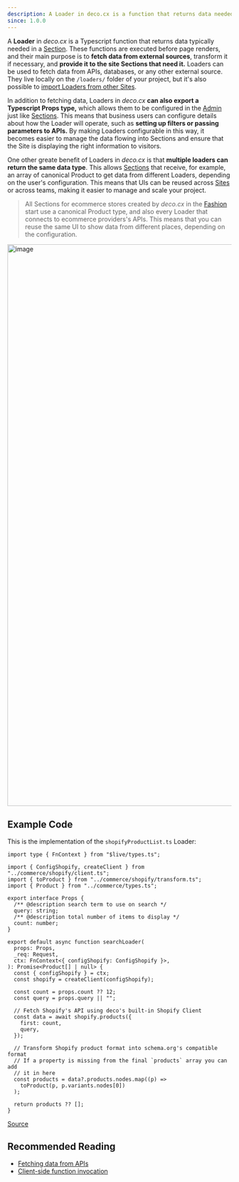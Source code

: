 ```yaml
---
description: A Loader in deco.cx is a function that returns data needed for a Site.
since: 1.0.0
---
```


A **Loader** in _deco.cx_ is a Typescript function that returns data typically
needed in a [Section](/docs/en/concepts/section). These functions are executed
before page renders, and their main purpose is to **fetch data from external
sources**, transform it if necessary, and **provide it to the site Sections that
need it.** Loaders can be used to fetch data from APIs, databases, or any other
external source. They live locally on the `/loaders/` folder of your project,
but it's also possible to
[import Loaders from other Sites](/docs/en/developing/importing-other-sites).

<!-- TODO: Update folder name after new engine -->

In addition to fetching data, Loaders in _deco.cx_ **can also export a
Typescript Props type,** which allows them to be configured in the
[Admin](https://deco.cx/admin) just like [Sections](/docs/en/concepts/section).
This means that business users can configure details about how the Loader will
operate, such as **setting up filters or passing parameters to APIs.** By making
Loaders configurable in this way, it becomes easier to manage the data flowing
into Sections and ensure that the Site is displaying the right information to
visitors.

One other greate benefit of Loaders in _deco.cx_ is that **multiple loaders can
return the same data type**. This allows [Sections](/docs/en/concepts/section)
that receive, for example, an array of canonical Product to get data from
different Loaders, depending on the user's configuration. This means that UIs
can be reused across [Sites](/docs/en/concepts/site) or across teams, making it
easier to manage and scale your project.

> All Sections for ecommerce stores created by _deco.cx_ in the
> [Fashion](https://github.com/deco-sites/fashion) start use a canonical Product
> type, and also every Loader that connects to ecommerce providers's APIs. This
> means that you can reuse the same UI to show data from different places,
> depending on the configuration.

<img width="1259" alt="image" src="https://user-images.githubusercontent.com/18706156/224897214-a45b2731-5799-4007-8084-a8a772ddf5d2.png">

## Example Code

This is the implementation of the `shopifyProductList.ts` Loader:

```tsx
import type { FnContext } from "$live/types.ts";

import { ConfigShopify, createClient } from "../commerce/shopify/client.ts";
import { toProduct } from "../commerce/shopify/transform.ts";
import { Product } from "../commerce/types.ts";

export interface Props {
  /** @description search term to use on search */
  query: string;
  /** @description total number of items to display */
  count: number;
}

export default async function searchLoader(
  props: Props,
  _req: Request,
  ctx: FnContext<{ configShopify: ConfigShopify }>,
): Promise<Product[] | null> {
  const { configShopify } = ctx;
  const shopify = createClient(configShopify);

  const count = props.count ?? 12;
  const query = props.query || "";

  // Fetch Shopify's API using deco's built-in Shopify Client
  const data = await shopify.products({
    first: count,
    query,
  });

  // Transform Shopify product format into schema.org's compatible format
  // If a property is missing from the final `products` array you can add
  // it in here
  const products = data?.products.nodes.map((p) =>
    toProduct(p, p.variants.nodes[0])
  );

  return products ?? [];
}
```

[Source](https://github.com/deco-sites/std/blob/bedf496b7a2a480c1a9dfae477fe34020daae821/functions/shopifyProductList.ts)

## Recommended Reading

- [Fetching data from APIs](/docs/en/developing/fetching-data)
- [Client-side function invocation](/docs/en/developing/fetching-data-client)
